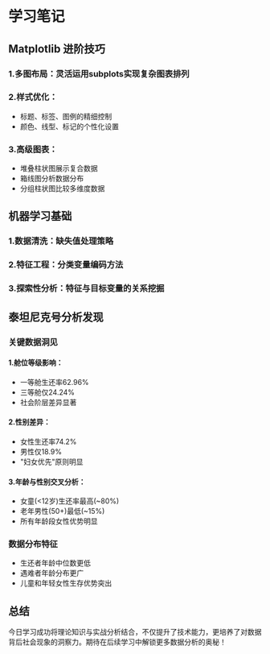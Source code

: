 # 学习笔记

## Matplotlib 进阶技巧

### 1.多图布局：灵活运用subplots实现复杂图表排列

### 2.样式优化：
  - 标题、标签、图例的精细控制
  - 颜色、线型、标记的个性化设置

### 3.高级图表：
  - 堆叠柱状图展示复合数据
  - 箱线图分析数据分布
  - 分组柱状图比较多维度数据

## 机器学习基础

### 1.数据清洗：缺失值处理策略

### 2.特征工程：分类变量编码方法

### 3.探索性分析：特征与目标变量的关系挖掘


## 泰坦尼克号分析发现

### 关键数据洞见

#### 1.舱位等级影响：
   - 一等舱生还率62.96%
   - 三等舱仅24.24%
   - 社会阶层差异显著

#### 2.性别差异：
   - 女性生还率74.2%
   - 男性仅18.9%
   - "妇女优先"原则明显

#### 3.年龄与性别交叉分析：
   - 女童(<12岁)生还率最高(~80%)
   - 老年男性(50+)最低(~15%)
   - 所有年龄段女性优势明显

### 数据分布特征
- 生还者年龄中位数更低
- 遇难者年龄分布更广
- 儿童和年轻女性生存优势突出

## 总结

今日学习成功将理论知识与实战分析结合，不仅提升了技术能力，更培养了对数据背后社会现象的洞察力。期待在后续学习中解锁更多数据分析的奥秘！
